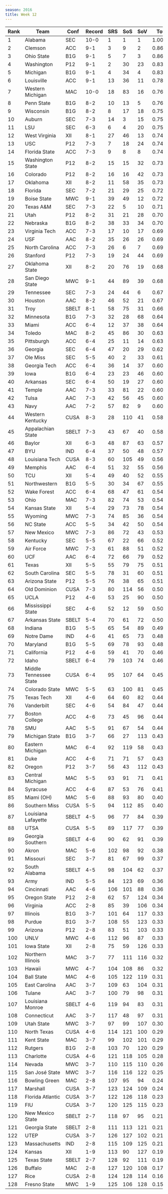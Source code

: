 ```yaml
---
season: 2016
title: Week 12
---
```

<table class="display"><thead><tr><th>Rank</th><th>Team</th><th>Conf</th><th>Record</th><th>SRS</th><th>SoS</th><th>SoV</th><th>Total</th></tr></thead><tbody>
<tr><td>1</td><td>Alabama</td><td>SEC</td><td>10-0</td><td>1</td><td>1</td><td>1</td><td>1.00000</td></tr>
<tr><td>2</td><td>Clemson</td><td>ACC</td><td>9-1</td><td>3</td><td>9</td><td>2</td><td>0.86329</td></tr>
<tr><td>3</td><td>Ohio State</td><td>B1G</td><td>9-1</td><td>5</td><td>7</td><td>3</td><td>0.86156</td></tr>
<tr><td>4</td><td>Washington</td><td>P12</td><td>9-1</td><td>2</td><td>30</td><td>23</td><td>0.83699</td></tr>
<tr><td>5</td><td>Michigan</td><td>B1G</td><td>9-1</td><td>4</td><td>34</td><td>4</td><td>0.83656</td></tr>
<tr><td>6</td><td>Louisville</td><td>ACC</td><td>9-1</td><td>13</td><td>36</td><td>11</td><td>0.78822</td></tr>
<tr><td>7</td><td>Western Michigan</td><td>MAC</td><td>10-0</td><td>18</td><td>83</td><td>16</td><td>0.76948</td></tr>
<tr><td>8</td><td>Penn State</td><td>B1G</td><td>8-2</td><td>10</td><td>13</td><td>5</td><td>0.76746</td></tr>
<tr><td>9</td><td>Wisconsin</td><td>B1G</td><td>8-2</td><td>8</td><td>17</td><td>18</td><td>0.75836</td></tr>
<tr><td>10</td><td>Auburn</td><td>SEC</td><td>7-3</td><td>14</td><td>3</td><td>15</td><td>0.75570</td></tr>
<tr><td>11</td><td>LSU</td><td>SEC</td><td>6-3</td><td>6</td><td>4</td><td>20</td><td>0.75325</td></tr>
<tr><td>12</td><td>West Virginia</td><td>XII</td><td>8-1</td><td>27</td><td>46</td><td>13</td><td>0.74810</td></tr>
<tr><td>13</td><td>USC</td><td>P12</td><td>7-3</td><td>7</td><td>18</td><td>24</td><td>0.74564</td></tr>
<tr><td>14</td><td>Florida State</td><td>ACC</td><td>7-3</td><td>9</td><td>8</td><td>8</td><td>0.74119</td></tr>
<tr><td>15</td><td>Washington State</td><td>P12</td><td>8-2</td><td>15</td><td>15</td><td>32</td><td>0.73580</td></tr>
<tr><td>16</td><td>Colorado</td><td>P12</td><td>8-2</td><td>16</td><td>16</td><td>42</td><td>0.73455</td></tr>
<tr><td>17</td><td>Oklahoma</td><td>XII</td><td>8-2</td><td>11</td><td>58</td><td>35</td><td>0.73450</td></tr>
<tr><td>18</td><td>Florida</td><td>SEC</td><td>7-2</td><td>21</td><td>29</td><td>25</td><td>0.72799</td></tr>
<tr><td>19</td><td>Boise State</td><td>MWC</td><td>9-1</td><td>39</td><td>49</td><td>12</td><td>0.72483</td></tr>
<tr><td>20</td><td>Texas A&M</td><td>SEC</td><td>7-3</td><td>22</td><td>5</td><td>10</td><td>0.71765</td></tr>
<tr><td>21</td><td>Utah</td><td>P12</td><td>8-2</td><td>31</td><td>21</td><td>28</td><td>0.70751</td></tr>
<tr><td>22</td><td>Nebraska</td><td>B1G</td><td>8-2</td><td>38</td><td>33</td><td>34</td><td>0.70233</td></tr>
<tr><td>23</td><td>Virginia Tech</td><td>ACC</td><td>7-3</td><td>17</td><td>10</td><td>17</td><td>0.69920</td></tr>
<tr><td>24</td><td>USF</td><td>AAC</td><td>8-2</td><td>35</td><td>26</td><td>26</td><td>0.69448</td></tr>
<tr><td>25</td><td>North Carolina</td><td>ACC</td><td>7-3</td><td>26</td><td>6</td><td>7</td><td>0.69247</td></tr>
<tr><td>26</td><td>Stanford</td><td>P12</td><td>7-3</td><td>19</td><td>24</td><td>44</td><td>0.69089</td></tr>
<tr><td>27</td><td>Oklahoma State</td><td>XII</td><td>8-2</td><td>20</td><td>76</td><td>19</td><td>0.68760</td></tr>
<tr><td>28</td><td>San Diego State</td><td>MWC</td><td>9-1</td><td>44</td><td>89</td><td>39</td><td>0.68677</td></tr>
<tr><td>29</td><td>Tennessee</td><td>SEC</td><td>7-3</td><td>24</td><td>44</td><td>6</td><td>0.67270</td></tr>
<tr><td>30</td><td>Houston</td><td>AAC</td><td>8-2</td><td>46</td><td>52</td><td>21</td><td>0.67086</td></tr>
<tr><td>31</td><td>Troy</td><td>SBELT</td><td>8-1</td><td>58</td><td>75</td><td>31</td><td>0.66355</td></tr>
<tr><td>32</td><td>Minnesota</td><td>B1G</td><td>7-3</td><td>32</td><td>28</td><td>68</td><td>0.64708</td></tr>
<tr><td>33</td><td>Miami</td><td>ACC</td><td>6-4</td><td>12</td><td>37</td><td>38</td><td>0.64630</td></tr>
<tr><td>34</td><td>Toledo</td><td>MAC</td><td>8-2</td><td>45</td><td>86</td><td>30</td><td>0.63590</td></tr>
<tr><td>35</td><td>Pittsburgh</td><td>ACC</td><td>6-4</td><td>25</td><td>11</td><td>14</td><td>0.63168</td></tr>
<tr><td>36</td><td>Georgia</td><td>SEC</td><td>6-4</td><td>47</td><td>20</td><td>29</td><td>0.62526</td></tr>
<tr><td>37</td><td>Ole Miss</td><td>SEC</td><td>5-5</td><td>40</td><td>2</td><td>33</td><td>0.61032</td></tr>
<tr><td>38</td><td>Georgia Tech</td><td>ACC</td><td>6-4</td><td>36</td><td>14</td><td>37</td><td>0.60995</td></tr>
<tr><td>39</td><td>Iowa</td><td>B1G</td><td>6-4</td><td>23</td><td>23</td><td>46</td><td>0.60933</td></tr>
<tr><td>40</td><td>Arkansas</td><td>SEC</td><td>6-4</td><td>50</td><td>19</td><td>27</td><td>0.60305</td></tr>
<tr><td>41</td><td>Temple</td><td>AAC</td><td>7-3</td><td>33</td><td>81</td><td>22</td><td>0.60293</td></tr>
<tr><td>42</td><td>Tulsa</td><td>AAC</td><td>7-3</td><td>42</td><td>56</td><td>45</td><td>0.60247</td></tr>
<tr><td>43</td><td>Navy</td><td>AAC</td><td>7-2</td><td>57</td><td>82</td><td>9</td><td>0.60143</td></tr>
<tr><td>44</td><td>Western Kentucky</td><td>CUSA</td><td>8-3</td><td>28</td><td>110</td><td>41</td><td>0.58952</td></tr>
<tr><td>45</td><td>Appalachian State</td><td>SBELT</td><td>7-3</td><td>43</td><td>67</td><td>40</td><td>0.58345</td></tr>
<tr><td>46</td><td>Baylor</td><td>XII</td><td>6-3</td><td>48</td><td>87</td><td>63</td><td>0.57895</td></tr>
<tr><td>47</td><td>BYU</td><td>IND</td><td>6-4</td><td>37</td><td>50</td><td>48</td><td>0.57433</td></tr>
<tr><td>48</td><td>Louisiana Tech</td><td>CUSA</td><td>8-3</td><td>60</td><td>105</td><td>49</td><td>0.56598</td></tr>
<tr><td>49</td><td>Memphis</td><td>AAC</td><td>6-4</td><td>51</td><td>32</td><td>55</td><td>0.56438</td></tr>
<tr><td>50</td><td>TCU</td><td>XII</td><td>5-4</td><td>49</td><td>40</td><td>52</td><td>0.55986</td></tr>
<tr><td>51</td><td>Northwestern</td><td>B1G</td><td>5-5</td><td>30</td><td>34</td><td>67</td><td>0.55551</td></tr>
<tr><td>52</td><td>Wake Forest</td><td>ACC</td><td>6-4</td><td>68</td><td>47</td><td>61</td><td>0.54607</td></tr>
<tr><td>53</td><td>Ohio</td><td>MAC</td><td>7-3</td><td>82</td><td>74</td><td>53</td><td>0.54261</td></tr>
<tr><td>54</td><td>Kansas State</td><td>XII</td><td>5-4</td><td>29</td><td>73</td><td>78</td><td>0.54144</td></tr>
<tr><td>55</td><td>Wyoming</td><td>MWC</td><td>7-3</td><td>74</td><td>85</td><td>36</td><td>0.54055</td></tr>
<tr><td>56</td><td>NC State</td><td>ACC</td><td>5-5</td><td>34</td><td>42</td><td>50</td><td>0.54024</td></tr>
<tr><td>57</td><td>New Mexico</td><td>MWC</td><td>7-3</td><td>86</td><td>72</td><td>43</td><td>0.53856</td></tr>
<tr><td>58</td><td>Kentucky</td><td>SEC</td><td>5-5</td><td>67</td><td>22</td><td>66</td><td>0.52766</td></tr>
<tr><td>59</td><td>Air Force</td><td>MWC</td><td>7-3</td><td>61</td><td>88</td><td>51</td><td>0.52392</td></tr>
<tr><td>60</td><td>UCF</td><td>AAC</td><td>6-4</td><td>72</td><td>66</td><td>79</td><td>0.52317</td></tr>
<tr><td>61</td><td>Texas</td><td>XII</td><td>5-5</td><td>55</td><td>79</td><td>75</td><td>0.51817</td></tr>
<tr><td>62</td><td>South Carolina</td><td>SEC</td><td>5-5</td><td>78</td><td>31</td><td>60</td><td>0.51508</td></tr>
<tr><td>63</td><td>Arizona State</td><td>P12</td><td>5-5</td><td>76</td><td>38</td><td>65</td><td>0.51100</td></tr>
<tr><td>64</td><td>Old Dominion</td><td>CUSA</td><td>7-3</td><td>80</td><td>114</td><td>56</td><td>0.50592</td></tr>
<tr><td>65</td><td>UCLA</td><td>P12</td><td>4-6</td><td>53</td><td>25</td><td>90</td><td>0.50525</td></tr>
<tr><td>66</td><td>Mississippi State</td><td>SEC</td><td>4-6</td><td>52</td><td>12</td><td>59</td><td>0.50436</td></tr>
<tr><td>67</td><td>Arkansas State</td><td>SBELT</td><td>5-4</td><td>70</td><td>61</td><td>72</td><td>0.50169</td></tr>
<tr><td>68</td><td>Indiana</td><td>B1G</td><td>5-5</td><td>65</td><td>54</td><td>89</td><td>0.49925</td></tr>
<tr><td>69</td><td>Notre Dame</td><td>IND</td><td>4-6</td><td>41</td><td>65</td><td>73</td><td>0.48975</td></tr>
<tr><td>70</td><td>Maryland</td><td>B1G</td><td>5-5</td><td>69</td><td>78</td><td>93</td><td>0.48486</td></tr>
<tr><td>71</td><td>California</td><td>P12</td><td>4-6</td><td>59</td><td>41</td><td>70</td><td>0.46524</td></tr>
<tr><td>72</td><td>Idaho</td><td>SBELT</td><td>6-4</td><td>79</td><td>103</td><td>74</td><td>0.46338</td></tr>
<tr><td>73</td><td>Middle Tennessee State</td><td>CUSA</td><td>6-4</td><td>95</td><td>107</td><td>64</td><td>0.45647</td></tr>
<tr><td>74</td><td>Colorado State</td><td>MWC</td><td>5-5</td><td>63</td><td>100</td><td>81</td><td>0.45192</td></tr>
<tr><td>75</td><td>Texas Tech</td><td>XII</td><td>4-6</td><td>64</td><td>60</td><td>82</td><td>0.44844</td></tr>
<tr><td>76</td><td>Vanderbilt</td><td>SEC</td><td>4-6</td><td>54</td><td>84</td><td>47</td><td>0.44192</td></tr>
<tr><td>77</td><td>Boston College</td><td>ACC</td><td>4-6</td><td>73</td><td>45</td><td>96</td><td>0.44184</td></tr>
<tr><td>78</td><td>SMU</td><td>AAC</td><td>5-5</td><td>91</td><td>67</td><td>54</td><td>0.44151</td></tr>
<tr><td>79</td><td>Michigan State</td><td>B1G</td><td>3-7</td><td>66</td><td>27</td><td>113</td><td>0.43269</td></tr>
<tr><td>80</td><td>Eastern Michigan</td><td>MAC</td><td>6-4</td><td>92</td><td>119</td><td>58</td><td>0.43268</td></tr>
<tr><td>81</td><td>Duke</td><td>ACC</td><td>4-6</td><td>71</td><td>71</td><td>57</td><td>0.43176</td></tr>
<tr><td>82</td><td>Oregon</td><td>P12</td><td>3-7</td><td>56</td><td>43</td><td>112</td><td>0.43022</td></tr>
<tr><td>83</td><td>Central Michigan</td><td>MAC</td><td>5-5</td><td>93</td><td>91</td><td>71</td><td>0.41762</td></tr>
<tr><td>84</td><td>Syracuse</td><td>ACC</td><td>4-6</td><td>87</td><td>53</td><td>76</td><td>0.41600</td></tr>
<tr><td>85</td><td>Miami (OH)</td><td>MAC</td><td>5-6</td><td>88</td><td>93</td><td>80</td><td>0.40270</td></tr>
<tr><td>86</td><td>Southern Miss</td><td>CUSA</td><td>5-5</td><td>94</td><td>112</td><td>85</td><td>0.40148</td></tr>
<tr><td>87</td><td>Louisiana Lafayette</td><td>SBELT</td><td>4-5</td><td>96</td><td>77</td><td>84</td><td>0.39878</td></tr>
<tr><td>88</td><td>UTSA</td><td>CUSA</td><td>5-5</td><td>89</td><td>117</td><td>77</td><td>0.39656</td></tr>
<tr><td>89</td><td>Georgia Southern</td><td>SBELT</td><td>4-6</td><td>90</td><td>62</td><td>91</td><td>0.39294</td></tr>
<tr><td>90</td><td>Akron</td><td>MAC</td><td>5-6</td><td>102</td><td>98</td><td>92</td><td>0.38439</td></tr>
<tr><td>91</td><td>Missouri</td><td>SEC</td><td>3-7</td><td>81</td><td>67</td><td>99</td><td>0.37478</td></tr>
<tr><td>92</td><td>South Alabama</td><td>SBELT</td><td>4-5</td><td>98</td><td>104</td><td>62</td><td>0.37055</td></tr>
<tr><td>93</td><td>Army</td><td>IND</td><td>5-5</td><td>84</td><td>123</td><td>69</td><td>0.36990</td></tr>
<tr><td>94</td><td>Cincinnati</td><td>AAC</td><td>4-6</td><td>106</td><td>101</td><td>88</td><td>0.36009</td></tr>
<tr><td>95</td><td>Oregon State</td><td>P12</td><td>2-8</td><td>62</td><td>57</td><td>124</td><td>0.34387</td></tr>
<tr><td>96</td><td>Virginia</td><td>ACC</td><td>2-8</td><td>85</td><td>39</td><td>106</td><td>0.34020</td></tr>
<tr><td>97</td><td>Illinois</td><td>B1G</td><td>3-7</td><td>101</td><td>64</td><td>117</td><td>0.33892</td></tr>
<tr><td>98</td><td>Purdue</td><td>B1G</td><td>3-7</td><td>108</td><td>55</td><td>123</td><td>0.33622</td></tr>
<tr><td>99</td><td>Arizona</td><td>P12</td><td>2-8</td><td>83</td><td>51</td><td>103</td><td>0.33373</td></tr>
<tr><td>100</td><td>UNLV</td><td>MWC</td><td>4-6</td><td>112</td><td>96</td><td>87</td><td>0.33334</td></tr>
<tr><td>101</td><td>Iowa State</td><td>XII</td><td>2-8</td><td>75</td><td>59</td><td>126</td><td>0.33220</td></tr>
<tr><td>102</td><td>Northern Illinois</td><td>MAC</td><td>3-7</td><td>77</td><td>111</td><td>116</td><td>0.32330</td></tr>
<tr><td>103</td><td>Hawaii</td><td>MWC</td><td>4-7</td><td>104</td><td>108</td><td>86</td><td>0.32055</td></tr>
<tr><td>104</td><td>Ball State</td><td>MAC</td><td>4-6</td><td>105</td><td>122</td><td>119</td><td>0.31996</td></tr>
<tr><td>105</td><td>East Carolina</td><td>AAC</td><td>3-7</td><td>109</td><td>63</td><td>104</td><td>0.31944</td></tr>
<tr><td>106</td><td>Tulane</td><td>AAC</td><td>3-7</td><td>100</td><td>79</td><td>98</td><td>0.31761</td></tr>
<tr><td>107</td><td>Louisiana Monroe</td><td>SBELT</td><td>4-6</td><td>119</td><td>94</td><td>83</td><td>0.31591</td></tr>
<tr><td>108</td><td>Connecticut</td><td>AAC</td><td>3-7</td><td>117</td><td>48</td><td>97</td><td>0.31228</td></tr>
<tr><td>109</td><td>Utah State</td><td>MWC</td><td>3-7</td><td>97</td><td>99</td><td>107</td><td>0.30318</td></tr>
<tr><td>110</td><td>North Texas</td><td>CUSA</td><td>4-6</td><td>114</td><td>121</td><td>100</td><td>0.29956</td></tr>
<tr><td>111</td><td>Kent State</td><td>MAC</td><td>3-7</td><td>99</td><td>102</td><td>101</td><td>0.29467</td></tr>
<tr><td>112</td><td>Rutgers</td><td>B1G</td><td>2-8</td><td>103</td><td>70</td><td>120</td><td>0.29021</td></tr>
<tr><td>113</td><td>Charlotte</td><td>CUSA</td><td>4-6</td><td>121</td><td>118</td><td>105</td><td>0.28912</td></tr>
<tr><td>114</td><td>Nevada</td><td>MWC</td><td>3-7</td><td>110</td><td>115</td><td>110</td><td>0.26810</td></tr>
<tr><td>115</td><td>San José State</td><td>MWC</td><td>3-7</td><td>116</td><td>116</td><td>122</td><td>0.25895</td></tr>
<tr><td>116</td><td>Bowling Green</td><td>MAC</td><td>2-8</td><td>107</td><td>95</td><td>94</td><td>0.24711</td></tr>
<tr><td>117</td><td>Marshall</td><td>CUSA</td><td>3-7</td><td>123</td><td>124</td><td>109</td><td>0.24677</td></tr>
<tr><td>118</td><td>Florida Atlantic</td><td>CUSA</td><td>3-7</td><td>122</td><td>126</td><td>118</td><td>0.23765</td></tr>
<tr><td>119</td><td>FIU</td><td>CUSA</td><td>3-7</td><td>120</td><td>125</td><td>115</td><td>0.23583</td></tr>
<tr><td>120</td><td>New Mexico State</td><td>SBELT</td><td>2-7</td><td>118</td><td>97</td><td>95</td><td>0.21916</td></tr>
<tr><td>121</td><td>Georgia State</td><td>SBELT</td><td>2-8</td><td>111</td><td>113</td><td>121</td><td>0.21494</td></tr>
<tr><td>122</td><td>UTEP</td><td>CUSA</td><td>3-7</td><td>126</td><td>127</td><td>102</td><td>0.21333</td></tr>
<tr><td>123</td><td>Massachusetts</td><td>IND</td><td>2-8</td><td>115</td><td>109</td><td>125</td><td>0.21283</td></tr>
<tr><td>124</td><td>Kansas</td><td>XII</td><td>1-9</td><td>113</td><td>90</td><td>127</td><td>0.19915</td></tr>
<tr><td>125</td><td>Texas State</td><td>SBELT</td><td>2-7</td><td>128</td><td>92</td><td>111</td><td>0.19332</td></tr>
<tr><td>126</td><td>Buffalo</td><td>MAC</td><td>2-8</td><td>127</td><td>120</td><td>108</td><td>0.17359</td></tr>
<tr><td>127</td><td>Rice</td><td>CUSA</td><td>2-8</td><td>124</td><td>128</td><td>114</td><td>0.16855</td></tr>
<tr><td>128</td><td>Fresno State</td><td>MWC</td><td>1-9</td><td>125</td><td>106</td><td>128</td><td>0.15498</td></tr>
</tbody></table>
